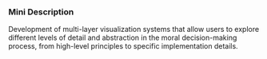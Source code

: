 ### Mini Description

Development of multi-layer visualization systems that allow users to explore different levels of detail and abstraction in the moral decision-making process, from high-level principles to specific implementation details.
